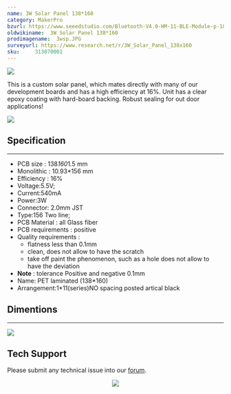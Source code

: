 ```yaml
---
name: 3W Solar Panel 138*160
category: MakerPro
bzurl: https://www.seeedstudio.com/Bluetooth-V4.0-HM-11-BLE-Module-p-1803.html
oldwikiname:  3W Solar Panel 138*160
prodimagename:  3wsp.JPG
surveyurl: https://www.research.net/r/3W_Solar_Panel_138x160
sku:     313070001
---
```

![](https://files.seeedstudio.com/wiki/3W_Solar_Panel_138x160/img/3wsp.JPG)

This is a custom solar panel, which mates directly with many of our development boards and has a high efficiency at 16%. Unit has a clear epoxy coating with hard-board backing. Robust sealing for out door applications!

[![](https://files.seeedstudio.com/wiki/Seeed-WiKi/docs/images/300px-Get_One_Now_Banner-ragular.png)](https://www.seeedstudio.com/3W-Solar-Panel-138X160-p-954.html)

##   Specification
---
*   PCB size : 138*160*1.5 mm
*   Monolithic : 10.93*156 mm
*   Efficiency : 16%
*   Voltage:5.5V;
*   Current:540mA
*   Power:3W
*   Connector: 2.0mm JST
*   Type:156 Two line;
*   PCB Material : all Glass fiber
*   PCB requirements : positive
*   Quality requirements :
    *   flatness less than 0.1mm
    *   clean, does not allow to have the scratch
    *   take off paint the phenomenon, such as a hole does not allow to have the deviation
*   **Note** : tolerance Positive and negative 0.1mm
*   Name: PET laminated (138*160)
*   Arrangement:1*11(series)NO spacing posted artical black

##   Dimentions
---
![](https://files.seeedstudio.com/wiki/3W_Solar_Panel_138x160/img/3W.jpg)

## Tech Support
Please submit any technical issue into our [forum](http://forum.seeedstudio.com/). <br /><p style="text-align:center"><a href="https://www.seeedstudio.com/act-4.html?utm_source=wiki&utm_medium=wikibanner&utm_campaign=newproducts" target="_blank"><img src="https://files.seeedstudio.com/wiki/Wiki_Banner/new_product.jpg" /></a></p>